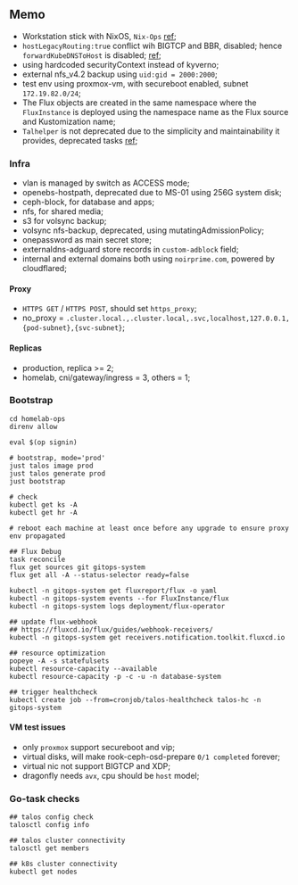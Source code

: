## Memo

- Workstation stick with NixOS, `Nix-Ops` [ref](https://github.com/soulwhisper/nix-config/tree/main/hosts/nix-ops);
- `hostLegacyRouting:true` conflict wih BIGTCP and BBR, disabled; hence `forwardKubeDNSToHost` is disabled; [ref](https://github.com/siderolabs/talos/issues/10002#issuecomment-2557069620);
- using hardcoded securityContext instead of kyverno;
- external nfs_v4.2 backup using `uid:gid = 2000:2000`;
- test env using proxmox-vm, with secureboot enabled, subnet `172.19.82.0/24`;
- The Flux objects are created in the same namespace where the `FluxInstance` is deployed using the namespace name as the Flux source and Kustomization name;
- `Talhelper` is not deprecated due to the simplicity and maintainability it provides, deprecated tasks [ref](https://github.com/bjw-s-labs/home-ops/commit/44999bfa6e2764de3c0030321018d1bfa2748817);

### Infra

- vlan is managed by switch as ACCESS mode;
- openebs-hostpath, deprecated due to MS-01 using 256G system disk;
- ceph-block, for database and apps;
- nfs, for shared media;
- s3 for volsync backup;
- volsync nfs-backup, deprecated, using mutatingAdmissionPolicy;
- onepassword as main secret store;
- externaldns-adguard store records in `custom-adblock` field;
- internal and external domains both using `noirprime.com`, powered by cloudflared;

#### Proxy

- `HTTPS GET` / `HTTPS POST`, should set `https_proxy`;
- no_proxy = `.cluster.local.,.cluster.local,.svc,localhost,127.0.0.1,{pod-subnet},{svc-subnet}`;

#### Replicas

- production, replica >= 2;
- homelab, cni/gateway/ingress = 3, others = 1;

### Bootstrap

```shell
cd homelab-ops
direnv allow

eval $(op signin)

# bootstrap, mode='prod'
just talos image prod
just talos generate prod
just bootstrap

# check
kubectl get ks -A
kubectl get hr -A

# reboot each machine at least once before any upgrade to ensure proxy env propagated

## Flux Debug
task reconcile
flux get sources git gitops-system
flux get all -A --status-selector ready=false

kubectl -n gitops-system get fluxreport/flux -o yaml
kubectl -n gitops-system events --for FluxInstance/flux
kubectl -n gitops-system logs deployment/flux-operator

## update flux-webhook
## https://fluxcd.io/flux/guides/webhook-receivers/
kubectl -n gitops-system get receivers.notification.toolkit.fluxcd.io

## resource optimization
popeye -A -s statefulsets
kubectl resource-capacity --available
kubectl resource-capacity -p -c -u -n database-system

## trigger healthcheck
kubectl create job --from=cronjob/talos-healthcheck talos-hc -n gitops-system
```

#### VM test issues

- only `proxmox` support secureboot and vip;
- virtual disks, will make rook-ceph-osd-prepare `0/1 completed` forever;
- virtual nic not support BIGTCP and XDP;
- dragonfly needs `avx`, cpu should be `host` model;

### Go-task checks

```shell
## talos config check
talosctl config info

## talos cluster connectivity
talosctl get members

## k8s cluster connectivity
kubectl get nodes

```
